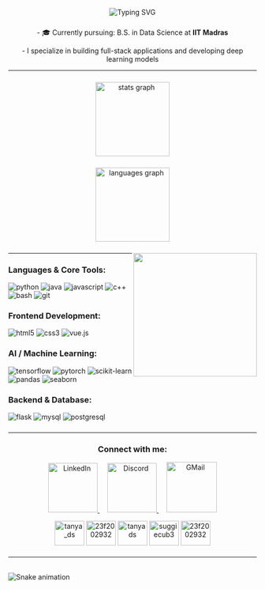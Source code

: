 <p align="center">
  <img src="https://readme-typing-svg.herokuapp.com?font=Fira+Code&size=30&pause=1000&color=ADD8E6&center=true&vCenter=true&multiline=true&width=435&lines=Hi!+I'm+Tanya+Thakur+👋;" alt="Typing SVG" />
</p>

###
<p align="center">
  - 🎓 Currently pursuing: B.S. in Data Science at <strong>IIT Madras</strong>
</p>  

<p align="center">  
  - I specialize in building full-stack applications and developing deep learning models
</p>

---

###

<div align="center">
  <img src="https://github-readme-stats.vercel.app/api?username=23f2002932&hide_title=false&hide_rank=false&show_icons=true&include_all_commits=true&count_private=true&disable_animations=false&theme=dracula&locale=en&hide_border=false" height="150" alt="stats graph"  />
</div>

###
<div align="center">
  <img src="https://github-readme-stats.vercel.app/api/top-langs?username=23f2002932&locale=en&hide_title=false&layout=compact&card_width=320&langs_count=5&theme=dracula&hide_border=false" height="150" alt="languages graph"  />
</div>

###

<img align="right" height="250" src="https://i.imgflip.com/65efzo.gif"  />

###
---
<h3 align="left">Languages & Core Tools:</h3>
<p align="left">
  <img src="https://img.shields.io/badge/Python-3776AB?style=for-the-badge&logo=python&logoColor=white" alt="python"/>
  <img src="https://img.shields.io/badge/Java-ED8B00?style=for-the-badge&logo=openjdk&logoColor=white" alt="java"/>
  <img src="https://img.shields.io/badge/JavaScript-F7DF1E?style=for-the-badge&logo=javascript&logoColor=black" alt="javascript"/>
  <img src="https://img.shields.io/badge/C++-00599C?style=for-the-badge&logo=c%2B%2B&logoColor=white" alt="c++"/>
  <img src="https://img.shields.io/badge/Bash-4EAA25?style=for-the-badge&logo=gnubash&logoColor=white" alt="bash"/>
  <img src="https://img.shields.io/badge/Git-F05032?style=for-the-badge&logo=git&logoColor=white" alt="git"/>
</p>

<h3 align="left">Frontend Development:</h3>
<p align="left">
  <img src="https://img.shields.io/badge/HTML5-E34F26?style=for-the-badge&logo=html5&logoColor=white" alt="html5"/>
  <img src="https://img.shields.io/badge/CSS3-1572B6?style=for-the-badge&logo=css3&logoColor=white" alt="css3"/>
  <img src="https://img.shields.io/badge/Vue.js-4FC08D?style=for-the-badge&logo=vuedotjs&logoColor=white" alt="vue.js"/>
</p>

<h3 align="left">AI / Machine Learning:</h3>
<p align="left">
  <img src="https://img.shields.io/badge/TensorFlow-FF6F00?style=for-the-badge&logo=tensorflow&logoColor=white" alt="tensorflow"/>
  <img src="https://img.shields.io/badge/PyTorch-EE4C2C?style=for-the-badge&logo=pytorch&logoColor=white" alt="pytorch"/>
  <img src="https://img.shields.io/badge/Scikit--Learn-F7931E?style=for-the-badge&logo=scikit-learn&logoColor=white" alt="scikit-learn"/>
  <img src="https://img.shields.io/badge/Pandas-150458?style=for-the-badge&logo=pandas&logoColor=white" alt="pandas"/>
  <img src="https://img.shields.io/badge/Seaborn-4B8BBE?style=for-the-badge&logo=seaborn&logoColor=white" alt="seaborn"/>
</p>

<h3 align="left">Backend & Database:</h3>
<p align="left">
  <img src="https://img.shields.io/badge/Flask-000000?style=for-the-badge&logo=flask&logoColor=white" alt="flask"/>
  <img src="https://img.shields.io/badge/MySQL-4479A1?style=for-the-badge&logo=mysql&logoColor=white" alt="mysql"/>
  <img src="https://img.shields.io/badge/PostgreSQL-4169E1?style=for-the-badge&logo=postgresql&logoColor=white" alt="postgresql"/>
</p>

###
---
<h3 align="center">Connect with me:</h3>

<p align="center">
  <a href="https://www.linkedin.com/in/tanya233/" target="_blank">
    <img src="https://user-images.githubusercontent.com/74038190/235294012-0a55e343-37ad-4b0f-924f-c8431d9d2483.gif" alt="LinkedIn" width="100" />
  </a>
  &nbsp;&nbsp;&nbsp;
  <a href="https://discord.com/users/1229986921875505194" target="_blank">
    <img src="https://user-images.githubusercontent.com/74038190/235294015-47144047-25ab-417c-af1b-6746820a20ff.gif" alt="Discord" width="100" />
  </a>
  &nbsp;&nbsp;&nbsp;
  <a href="mailto:tanyaitpro@gmail.com" target="_blank">
    <img src="https://github.com/Fyxod/fyxod/assets/140262636/cb0f74c5-b3a2-44c2-836c-be63d0f56025" alt="GMail" width="102" />
  </a>
</p>
<p align="center">
  <a href="https://www.leetcode.com/tanya_ds" target="blank"><img align="center" src="https://raw.githubusercontent.com/rahuldkjain/github-profile-readme-generator/master/src/images/icons/Social/leet-code.svg" alt="tanya_ds" height="50" width="60" /></a>
  <a href="https://www.hackerrank.com/23f2002932" target="blank"><img align="center" src="https://raw.githubusercontent.com/rahuldkjain/github-profile-readme-generator/master/src/images/icons/Social/hackerrank.svg" alt="23f2002932" height="50" width="60" /></a>
  <a href="https://kaggle.com/tanyads" target="blank"><img align="center" src="https://raw.githubusercontent.com/rahuldkjain/github-profile-readme-generator/master/src/images/icons/Social/kaggle.svg" alt="tanyads" height="50" width="60" /></a>
  <a href="https://instagram.com/suggiecub3" target="blank"><img align="center" src="https://raw.githubusercontent.com/rahuldkjain/github-profile-readme-generator/master/src/images/icons/Social/instagram.svg" alt="suggiecub3" height="50" width="60" /></a>
  <a href="https://dev.to/23f2002932" target="blank"><img align="center" src="https://raw.githubusercontent.com/rahuldkjain/github-profile-readme-generator/master/src/images/icons/Social/devto.svg" alt="23f2002932" height="50" width="60" /></a>
</p>

###
---
<br clear="both">

<img src="https://raw.githubusercontent.com/maurodesouza/maurodesouza/output/snake.svg" alt="Snake animation" />

###
